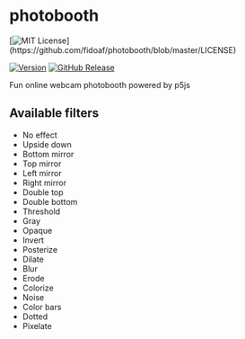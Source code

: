 # photobooth

[![MIT License](https://img.shields.io/apm/l/atomic-design-ui.svg?)](https://github.com/fidoaf/photobooth/blob/master/LICENSE)

[![Version](https://badge.fury.io/gh/tterb%2FHyde.svg)](https://badge.fury.io/gh/tterb%2FHyde)
[![GitHub Release](https://img.shields.io/github/release/tterb/PlayMusic.svg?style=flat)]()  

Fun online webcam photobooth powered by p5js

## Available filters
- No effect
- Upside down
- Bottom mirror
- Top mirror
- Left mirror
- Right mirror
- Double top
- Double bottom
- Threshold
- Gray
- Opaque
- Invert
- Posterize
- Dilate
- Blur
- Erode
- Colorize
- Noise
- Color bars
- Dotted
- Pixelate